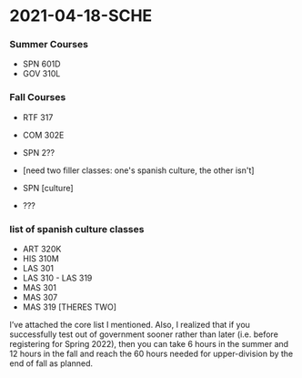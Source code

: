 # 2021-04-18-SCHE
### Summer Courses
- SPN 601D
- GOV 310L

### Fall Courses
- RTF 317
- COM 302E
- SPN 2??

- [need two filler classes: one's spanish culture, the other isn't]
- SPN [culture] 
- ???

### list of spanish culture classes
- ART 320K
- HIS 310M
- LAS 301
- LAS 310 - LAS 319
- MAS 301
- MAS 307
- MAS 319 [THERES TWO]




I’ve attached the core list I mentioned. Also, I realized that if you successfully test out of government sooner rather than later (i.e. before registering for Spring 2022), then you can take 6 hours in the summer and 12 hours in the fall and reach the 60 hours needed for upper-division by the end of fall as planned.